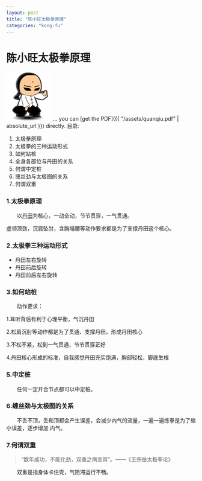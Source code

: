 ```yaml
---
layout: post
title: "陈小旺太极拳原理"
categories: "kong-fu"
---
```

# 陈小旺太极拳**原理**
![alt text](/images/taiji.gif "Tai Ji")
... you can [get the PDF]({{ "/assets/quanqiu.pdf" | absolute_url }}) directly.
目录:

 1. 太极拳原理
 2. 太极拳的三种运动形式
 3. 如何站桩
 4. 全身各部位与丹田的关系
 5. 何谓中定桩
 6. 缠丝劲与太极图的关系
 7. 何谓双重

### 1.太极拳原理

&emsp;&emsp;以[丹田](https://baike.baidu.com/item/%E4%B8%B9%E7%94%B0/304837)为核心，一动全动，节节贯穿，一气贯通。

虚领顶劲，沉肩坠肘，含胸塌腰等动作要求都是为了支撑丹田这个核心。


### 2.太极拳三种运动形式

* 丹田左右旋转
* 丹田前后旋转
* 丹田前后左右旋转

### 3.如何站桩

&emsp;&emsp;动作要求：

  1.耳听背后有利于心理平衡，气沉丹田

  2.松肩沉肘等动作都是为了贯通、支撑丹田，形成丹田核心

  3.不松不紧，松到一气贯通，节节贯穿正好

  4.丹田核心形成的标准，自我感觉丹田充实饱满，胸部轻松，脚底生根

### 5.中定桩

&emsp;&emsp;任何一定开合节点都可以中定桩。

### 6.缠丝劲与太极图的关系

&emsp;&emsp;不丢不顶，丢和顶都会产生误差，会减少内气的流量，一遍一遍练拳是为了缩小误差，逐步增加
内气。

### 7.何谓双重

>“数年成功，不能化劲，双重之病言耳”。——《王宗岳太极拳论》

&emsp;&emsp;双重是指身体卡住壳，气阻滞运行不畅。
